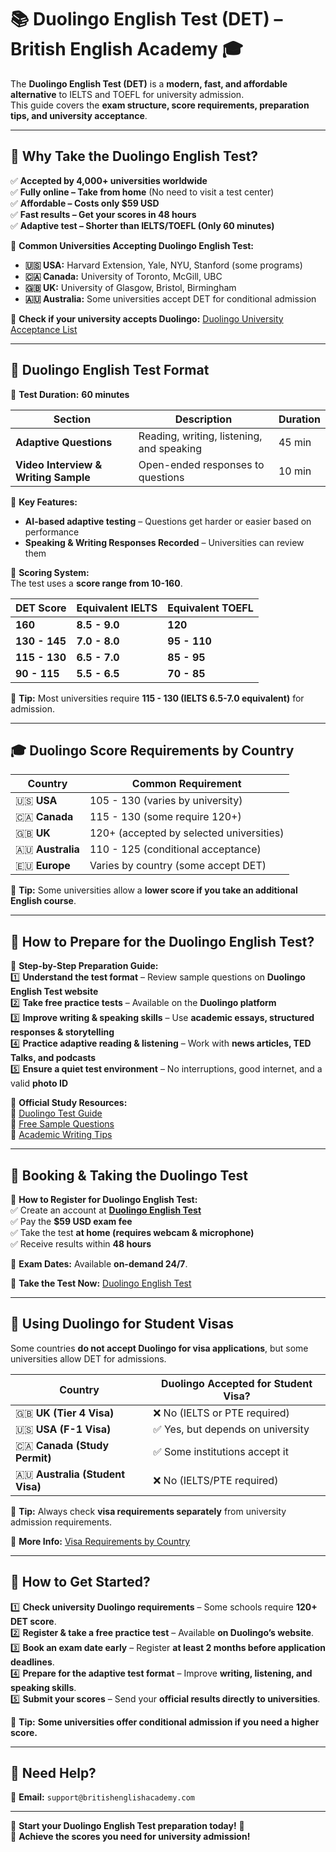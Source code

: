 # 📚 Duolingo English Test (DET) – British English Academy 🎓  

The **Duolingo English Test (DET)** is a **modern, fast, and affordable alternative** to IELTS and TOEFL for university admission.  
This guide covers the **exam structure, score requirements, preparation tips, and university acceptance**.

---

## 📌 Why Take the Duolingo English Test?  
✅ **Accepted by 4,000+ universities worldwide**  
✅ **Fully online – Take from home** (No need to visit a test center)  
✅ **Affordable – Costs only $59 USD**  
✅ **Fast results – Get your scores in 48 hours**  
✅ **Adaptive test – Shorter than IELTS/TOEFL (Only 60 minutes)**  

📌 **Common Universities Accepting Duolingo English Test:**  
- **🇺🇸 USA:** Harvard Extension, Yale, NYU, Stanford (some programs)  
- **🇨🇦 Canada:** University of Toronto, McGill, UBC  
- **🇬🇧 UK:** University of Glasgow, Bristol, Birmingham  
- **🇦🇺 Australia:** Some universities accept DET for conditional admission  

🔗 **Check if your university accepts Duolingo:** [Duolingo University Acceptance List](https://englishtest.duolingo.com/institutions)  

---

## 🎯 **Duolingo English Test Format**  
📌 **Test Duration:** **60 minutes**  

| Section | Description | Duration |
|---------|------------|----------|
| **Adaptive Questions** | Reading, writing, listening, and speaking | 45 min |
| **Video Interview & Writing Sample** | Open-ended responses to questions | 10 min |

📌 **Key Features:**  
- **AI-based adaptive testing** – Questions get harder or easier based on performance  
- **Speaking & Writing Responses Recorded** – Universities can review them  

📌 **Scoring System:**  
The test uses a **score range from 10-160**.  

| DET Score | Equivalent IELTS | Equivalent TOEFL |
|-----------|----------------|----------------|
| **160** | **8.5 - 9.0** | **120** |
| **130 - 145** | **7.0 - 8.0** | **95 - 110** |
| **115 - 130** | **6.5 - 7.0** | **85 - 95** |
| **90 - 115** | **5.5 - 6.5** | **70 - 85** |

📌 **Tip:** Most universities require **115 - 130 (IELTS 6.5-7.0 equivalent)** for admission.  

---

## 🎓 **Duolingo Score Requirements by Country**
| Country | Common Requirement |
|---------|--------------------|
| 🇺🇸 **USA** | 105 - 130 (varies by university) |
| 🇨🇦 **Canada** | 115 - 130 (some require 120+) |
| 🇬🇧 **UK** | 120+ (accepted by selected universities) |
| 🇦🇺 **Australia** | 110 - 125 (conditional acceptance) |
| 🇪🇺 **Europe** | Varies by country (some accept DET) |

📌 **Tip:** Some universities allow a **lower score if you take an additional English course**.  

---

## 📝 **How to Prepare for the Duolingo English Test?**
📌 **Step-by-Step Preparation Guide:**  
1️⃣ **Understand the test format** – Review sample questions on **Duolingo English Test website**  
2️⃣ **Take free practice tests** – Available on the **Duolingo platform**  
3️⃣ **Improve writing & speaking skills** – Use **academic essays, structured responses & storytelling**  
4️⃣ **Practice adaptive reading & listening** – Work with **news articles, TED Talks, and podcasts**  
5️⃣ **Ensure a quiet test environment** – No interruptions, good internet, and a valid **photo ID**  

📌 **Official Study Resources:**  
🔗 [Duolingo Test Guide](https://englishtest.duolingo.com)  
🔗 [Free Sample Questions](https://englishtest.duolingo.com/readiness)  
🔗 [Academic Writing Tips](https://www.grammarly.com/blog/)  

---

## 🎫 **Booking & Taking the Duolingo Test**
📌 **How to Register for Duolingo English Test:**  
✅ Create an account at **[Duolingo English Test](https://englishtest.duolingo.com)**  
✅ Pay the **$59 USD exam fee**  
✅ Take the test **at home (requires webcam & microphone)**  
✅ Receive results within **48 hours**  

📌 **Exam Dates:** Available **on-demand 24/7**.  

🔗 **Take the Test Now:** [Duolingo English Test](https://englishtest.duolingo.com/applicants)  

---

## 🛂 **Using Duolingo for Student Visas**
Some countries **do not accept Duolingo for visa applications**, but some universities allow DET for admissions.  

| Country | Duolingo Accepted for Student Visa? |
|---------|--------------------------------|
| 🇬🇧 **UK (Tier 4 Visa)** | ❌ No (IELTS or PTE required) |
| 🇺🇸 **USA (F-1 Visa)** | ✅ Yes, but depends on university |
| 🇨🇦 **Canada (Study Permit)** | ✅ Some institutions accept it |
| 🇦🇺 **Australia (Student Visa)** | ❌ No (IELTS/PTE required) |

📌 **Tip:** Always check **visa requirements separately** from university admission requirements.  

🔗 **More Info:** [Visa Requirements by Country](#)  


---

## 🚀 How to Get Started?  
1️⃣ **Check university Duolingo requirements** – Some schools require **120+ DET score**.  
2️⃣ **Register & take a free practice test** – Available **on Duolingo’s website**.  
3️⃣ **Book an exam date early** – Register **at least 2 months before application deadlines**.  
4️⃣ **Prepare for the adaptive test format** – Improve **writing, listening, and speaking skills**.  
5️⃣ **Submit your scores** – Send your **official results directly to universities**.  

📌 **Tip:** **Some universities offer conditional admission if you need a higher score.**  

---

## 📩 Need Help?  
📧 **Email:** `support@britishenglishacademy.com`  

---

🎉 **Start your Duolingo English Test preparation today!** 🚀  
🔗 **Achieve the scores you need for university admission!**
